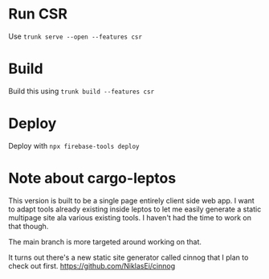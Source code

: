 # Run CSR
Use `trunk serve --open --features csr`

# Build
Build this using `trunk build --features csr`

# Deploy
Deploy with `npx firebase-tools deploy`

# Note about cargo-leptos
This version is built to be a single page entirely client side web app. I want
to adapt tools already existing inside leptos to let me easily generate a static
multipage site ala various existing tools. I haven't had the time to work on
that though.

The main branch is more targeted around working on that.

It turns out there's a new static site generator called cinnog that I plan to
check out first. https://github.com/NiklasEi/cinnog
